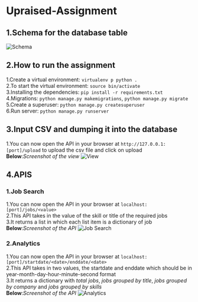 # Upraised-Assignment <br/>

## 1.Schema for the database table <br>
![Schema](https://lh3.googleusercontent.com/SO3mb-jdBf0IBy-jZ3Z__VdX4AJkwiOfuUG4bX2oaEIMi6Bwcv0qXuTLCWrYujgFP-XZY_E-SZ6CZ3cgCdMHY4ygDpN2dWnuEZic0qiz3iuA86WV-bFjIIVZVyI85gOzlQGhAgtixbjcbFQaLN4Z5pBCAh9cW9nWR2PWs3zQdVxNpV1P9ySTHhnREW8EhgDELfHFMsbAZzNNOP7yhL7SP_jM-jX5AMQGp-M8X5TT6gpLlYKCw5NCvPTaQ9BiGI--WT22u8UpHAMdxFHo5kZDI2r9oqP3KY2zGpUkarksp-MIsIDMjYxsrv0n7_Sr66vYYUjoP16VihuTtVfgqlp-_kKqOIwNonif8ZRQFfkoQjj5jpDjG1AeRE9Nlml3DC6tbKah1crLOU0ywYTRao8v1UN2NnWj3kAFNFf9h5QeZi0kizcBofCAwm_dBuor7bXLnUAlgmpf5O4BJVh4b7fjzSnch3tfG3fYESnwp-45ON2-SbferWKxN7d7r9KV3zDFFUZ5lI9-IaLKsVQSBl7UWSSwGmffu_vcMlMyUxdBFp3QrNXScc7AR2nnwiOBDCY3I_ih9il0TRVkCy6HXPm5PmsoDfYUOo-B541WkQeMvJ9XoNKOy4QOJasGxlP1wAAOSBW7z__ps4RTmhqW14cYXX1EwpVrq6mIvV9uwYdh3_qXH8BCum_jZzc=w487-h188-no)

## 2.How to run the assignment <br/>
1.Create a virtual environment: `virtualenv p python .`<br/>
2.To start the virtual environment: `source bin/activate`<br/>
3.Installing the dependencies: `pip install -r requirements.txt`<br/>
4.Migrations: `python manage.py makemigrations`, `python manage.py migrate`<br/>
5.Create a superuser: `python manage.py createsuperuser`<br/>
6.Run server: `python manage.py runserver`<br/>

## 3.Input CSV and dumping it into the database
1.You can now open the API in your browser at `http://127.0.0.1:[port]/upload` to upload the csv file and click on upload <br/>
**Below**:*Screenshot of the view*
![View](https://lh3.googleusercontent.com/2ncmFvB7-dmD17S3OjZoiTo-gsyZ28rHGZSVfwXgfyv0ehZOG_qe6s1YodC7XzmDWwhU2yUC0Cbb0QuQm97Gn-39rUPdQk8B3SFjUDOwoJU48VVO8FR5HR-dczJfVB1pW-cEmT4kCbmoH3Cs0Na9KQjZ9uWYtvTjDJGrVQA9DRfM1ZhOVvljsvCMWcnZ-kIBYhRFGRKJb8ydKkN39uGIVg1vlmTajimTPoWW3rHkLh4vCGvDGw5TG5yoz69E7xHMZHxdanSvgY3dIVHtpi5H1c66323kDpUYrfVVMTDEFFisjQzABOcI_sPUI36xL6Li1loFl1_4f3UFYVN-wEPByRvgay5uqxj7KHlMax4Kqi9C10XnO3T2j2N37RLcJPciTgBROpmDmMFS_gOxPW1r-QYBrBqUeI8nxRMk_6ejZnXKWw8ffYwIFKR8Q24QCq_zoBfm9GDgXDobhPoOJk0b8nBLZXCpxv6Aj0unhwiEKoyn_NR4E51wnNcSDXjNn4zdMFPciAVoTkJNPgi_nNuRMdHesR7cze0pLmxfL11kwdl82cMpX-X4hb7CG4hLii7VOqnWw-w0QAvAvKBw_KmKQ-sACaVtdhFTgYEelDWtAzU2tb4rfCzMqvCy1g-eUtWCL6G6SNlipDdvB0wfdKC0o47dAG7x4JHu8OwDoUgfh-V2fnK083OAPYE=w725-h377-no)


## 4.APIS
### 1.Job Search <br/>
1.You can now open the API in your browser at `localhost:[port]/jobs/<value>` <br/>
2.This API takes in the value of the skill or title of the required jobs <br/>
3.It returns a list in which each list item is a dictionary of job<br/>
**Below**:*Screenshot of the API*
![Job Search](https://lh3.googleusercontent.com/wVfDB_-axCCO_PEFv5yxx2viKe87v9DgMvCOdq5s21N1k-kAzP2fdMTCGScSHaPJK0GuALXD-jBm9xDUTsPvHxedkaxbCy8FT8jXYa6xE3Z-eawz935yPw8unROwle62MTqj6PNksbYNdQEWYjMb-304kTnzSfqb3213ndNY0DK3JmXQaRktmT-z1jL9zSJvhfCMllMRCyjb9eFSnKjjST0R6WGL5JBYWVz67noWiyKJ2Azgr_2TMftjqWPIXDf2XH3JZi4neguF9oGmzL1fS9ntqS9LQ5QsvHdxD0YUKQmHuzyYGs6L20R4XpZJ9EkMY55h8NtZYXeb3SpQAxEPLI-EDdNhBQWdmx4638iqeybBFS9BBZsbmrpIZ_BhRIr5lmR3pkt2YHN4NRMezznzXcmLBlnpZ0s-dFeAhHEi5H5f8uSw4vHJXaD4whRjSBgIQWQmgXZJon_JzYhwHJfreYTPRTw2sdgVBkY4y391dEyVkrRxejFCyXmpUzbxIiFoBENspUsuEL5Q8iOpkUdayVNtG3PK94xocSb1lW62w5Kc-flart5yKq_wAPBd_uWdc2m4NNOtqpjQibhTKTJPICbGGe-pDa7eTL0qct8sXgdIHM2427T2PCJh0-QaIfGLBY9OGfE3waMJjpzQb78tjSY6ZzrOMYIOVU9r6rpOxY-2UDQ8dg_BhVg=w874-h467-no)


### 2.Analytics
1.You can now open the API in your browser at `localhost:[port]/startdate/<date>/enddate/<date>` <br/>
2.This API takes in two values, the startdate and enddate which should be in year-month-day-hour-minute-second format<br/>
3.It returns a dictionary with *total jobs*, *jobs grouped by title*, *jobs grouped by company* and *jobs grouped by skills* <br/>
**Below**:*Screenshot of the API*
![Analytics](https://lh3.googleusercontent.com/RT2XjlJauCZ9p1fJgim5kGOdAt6uLeUM1ybbR6Mpp38P4sSHizrk9VhgDHjSLCYYA8aI6oYEtgSlSOuBL2ghnuy82gWs4YQrFi6kOlzmkqBUggh46FbTM80KNWxnHkD6oPcOn0QmmAjiKxls2bFik-RcRP9dh_RNJMxKl9C9TTc4Jhswva1naUX9TmfO0K4JYVtJE5F8a0fXp4YUE5B14DEu4o5vz2D62JQF_XYioi9tf9wMGUmhr2wBc6YnPN03co_QvVAi-KDY_NA83NUXTpQF55ROrGF61MIn0cB3PkrP1nTjSrgyz65bFTtTMm-VKH_BJfLt4hCKsPqdixWLCrloYCMuueo5TRF1UZtCyl_pjkDqenMPhiq9XjG3A9qbVXY-3QPG91bg973xaNwyNpqRL_c0QQR-S9gRmIxYmmdZsoaavFK1hlZ1rFGTIvVK9fLqxRyNBMgTxiTbJbDB-WkRNSSWGrl-x9Qp0PNswTfU5nSBV25sdk51cNuIxH9gzJj5Gx4qemuQ_0gEYIYEVMHFMpqEgDeqbr3a-R4oNdTYteb2pfGSWcOz_9S4yn3HjpirY5EHjz2Lr7AQgt91Do8fJZr61wt7KmPnDGtHD6stBRsYWnVcFvO59GPcXgAXA61mhEfHTe1MOQMOfx4-CrLoo8azkthZBLuJ-yDAmAlWhyTCbz2Cetk=w824-h271-no)
